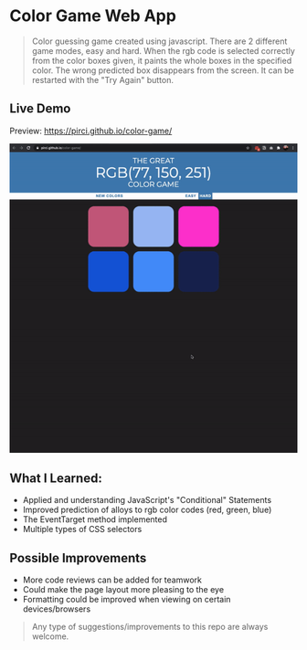 # Color Game Web App

> Color guessing game created using javascript. There are 2 different game modes, easy and hard. When the rgb code is selected correctly from the color boxes given, it paints the whole boxes in the specified color. The wrong predicted box disappears from the screen. It can be restarted with the "Try Again" button.

## Live Demo

Preview:  https://pirci.github.io/color-game/


![color-game](demo.gif)


## What I Learned:

- Applied and understanding JavaScript's "Conditional" Statements
- Improved prediction of alloys to rgb color codes (red, green, blue)
- The EventTarget method implemented
- Multiple types of CSS selectors



## Possible Improvements

- More code reviews can be added for teamwork
- Could make the page layout more pleasing to the eye
- Formatting could be improved when viewing on certain devices/browsers

> Any type of suggestions/improvements to this repo are always welcome.

